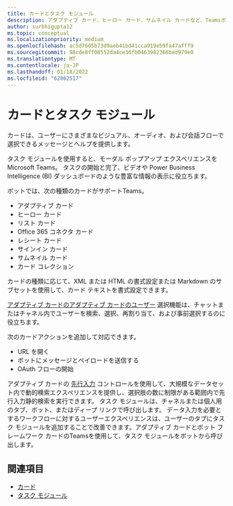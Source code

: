 ```yaml
---
title: カードとタスク モジュール
description: アダプティブ カード、ヒーロー カード、サムネイル カードなど、Teamsボットでサポートされているカードの種類について説明します。 チャネル、ボット、またはディープ リンクでのカードアクションとタスク モジュールの呼び出しについて学習します。
author: surbhigupta12
ms.topic: conceptual
ms.localizationpriority: medium
ms.openlocfilehash: ac5d7605b73d9aeb41bd41cca919e59fa47afff9
ms.sourcegitcommit: 98cde8ff08552da4ce36fb0463982366bed979e0
ms.translationtype: MT
ms.contentlocale: ja-JP
ms.lasthandoff: 01/18/2022
ms.locfileid: "62062517"
---
```

# <a name="cards-and-task-modules"></a>カードとタスク モジュール

カードは、ユーザーにさまざまなビジュアル、オーディオ、および会話フローで選択できるメッセージとヘルプを提供します。

タスク モジュールを使用すると、モーダル ポップアップ エクスペリエンスを Microsoft Teams。 タスクの開始と完了、ビデオや Power Business Intelligence (BI) ダッシュボードのような豊富な情報の表示に役立ちます。

ボットでは、次の種類のカードがサポートTeams。

* アダプティブ カード
* ヒーロー カード
* リスト カード
* Office 365 コネクタ カード
* レシート カード
* サインイン カード
* サムネイル カード
* カード コレクション

カードの種類に応じて、XML または HTML の書式設定または Markdown のサブセットを使用して、カード テキストを書式設定できます。

[アダプティブ カードのアダプティブ カードのユーザー](cards/people-picker.md) 選択機能は、チャットまたはチャネル内でユーザーを検索、選択、再割り当て、および事前選択するのに役立ちます。

次のカードアクションを追加して対応できます。
* URL を開く
* ボットにメッセージとペイロードを送信する
* OAuth フローの開始

アダプティブ カードの [先行入力](~/task-modules-and-cards/cards/dynamic-search.md) コントロールを使用して、大規模なデータセット内で動的検索エクスペリエンスを提供し、選択肢の数に制限がある範囲内で先行入力静的検索を実行できます。 タスク モジュールは、チャネルまたは個人用のタブ、ボット、またはディープ リンクで呼び出します。 データ入力を必要とするワークフローに対するユーザーエクスペリエンスは、ユーザーのタブにタスク モジュールを追加することで改善できます。アダプティブ カードとボット フレームワーク カードのTeamsを使用して、タスク モジュールをボットから呼び出します。

## <a name="see-also"></a>関連項目

* [カード](~/task-modules-and-cards/what-are-cards.md)
* [タスク モジュール](~/task-modules-and-cards/what-are-task-modules.md)
